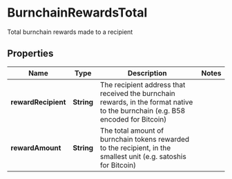 

# BurnchainRewardsTotal

Total burnchain rewards made to a recipient

## Properties

Name | Type | Description | Notes
------------ | ------------- | ------------- | -------------
**rewardRecipient** | **String** | The recipient address that received the burnchain rewards, in the format native to the burnchain (e.g. B58 encoded for Bitcoin) | 
**rewardAmount** | **String** | The total amount of burnchain tokens rewarded to the recipient, in the smallest unit (e.g. satoshis for Bitcoin) | 



